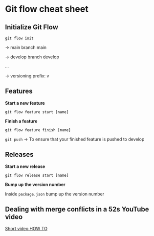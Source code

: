 # Git flow cheat sheet
## Initialize Git Flow
`git flow init`

-> main branch main

-> develop branch develop

...

-> versioning prefix: v

## Features
**Start a new feature**

`git flow feature start [name]`

**Finish a feature**

`git flow feature finish [name]`

`git push` -> To ensure that your finished feature is pushed to develop

## Releases
**Start a new release**

`git flow release start [name]`

**Bump up the version number**

Inside `package.json` bump up the version number

## Dealing with merge conflicts in a 52s YouTube video
[Short video HOW TO](https://www.youtube.com/watch?v=ybCxPHzRJfA)
